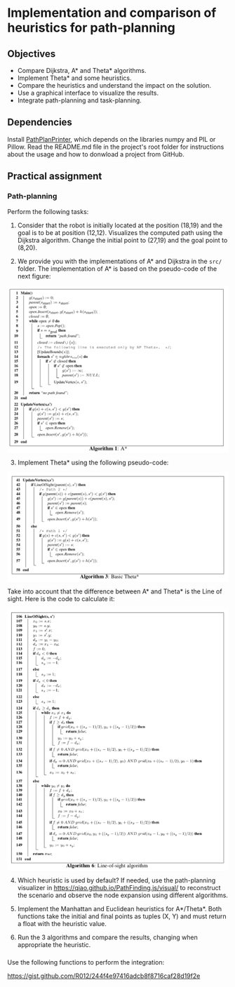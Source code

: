 # Implementation and comparison of heuristics for path-planning


## Objectives

* Compare Dijkstra, A* and Theta* algorithms.
* Implement Theta* and some heuristics.
* Compare the heuristics and understand the impact on the solution.
* Use a graphical interface to visualize the results.
* Integrate path-planning and task-planning.


## Dependencies

Install [PathPlanPrinter](https://github.com/R012/PathPlanPrinter), which depends on the libraries numpy and PIL or Pillow. Read the README.md file in the project's root folder for instructions about the usage and how to donwload a project from GitHub.


## Practical assignment

### Path-planning
Perform the following tasks:

1. Consider that the robot is initially located at the position (18,19) and the goal is to be at position (12,12). Visualizes the computed path using the Dijkstra algorithm. Change the initial point to  (27,19) and the goal point to (8,20).
   
2. We provide you with the implementations of A* and Dijkstra in the ```src/``` folder. The implementation of A* is based on the  pseudo-code of the next figure:

<img align="center" src="A*.png" width="600">

3. Implement Theta* using the following pseudo-code:

<img align="center" src="Theta*.png" width="600">

Take into account that the difference between A* and Theta* is the Line of sight. Here is the code to calculate it:

<img align="center" src="Lineofsight.png" width="600">

4. Which heuristic is used by default? If needed, use the path-planning visualizer in https://qiao.github.io/PathFinding.js/visual/ to reconstruct the scenario and observe the node expansion using different algorithms.

5. Implement the Manhattan and Euclidean heuristics for A*/Theta*. Both functions take the initial and final points as tuples (X, Y) and must return a float with the heuristic value.

6. Run the 3 algorithms and compare the results, changing when appropriate the heuristic.

###
Use the following functions to perform the integration:

https://gist.github.com/R012/244f4e97416adcb8f8716caf28d19f2e

